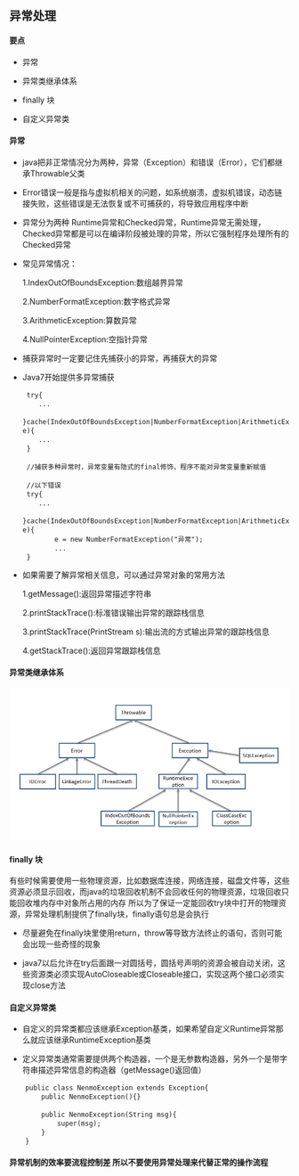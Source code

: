 ## 异常处理

#### 要点

* 异常

* 异常类继承体系

* finally 块

* 自定义异常类


#### 异常

* java把非正常情况分为两种，异常（Exception）和错误（Error），它们都继承Throwable父类

* Error错误一般是指与虚拟机相关的问题，如系统崩溃，虚拟机错误，动态链接失败，这些错误是无法恢复或不可捕获的，将导致应用程序中断

* 异常分为两种 Runtime异常和Checked异常，Runtime异常无需处理，Checked异常都是可以在编译阶段被处理的异常，所以它强制程序处理所有的Checked异常

* 常见异常情况：

    1.IndexOutOfBoundsException:数组越界异常
    
    2.NumberFormatException:数字格式异常
    
    3.ArithmeticException:算数异常

    4.NullPointerException:空指针异常
    
* 捕获异常时一定要记住先捕获小的异常，再捕获大的异常

* Java7开始提供多异常捕获

    ```
     try{
        ...
     }cache(IndexOutOfBoundsException|NumberFormatException|ArithmeticException e){
        ...
     }
        
     //捕获多种异常时，异常变量有隐式的final修饰，程序不能对异常变量重新赋值
        
     //以下错误
     try{
        ...
     }cache(IndexOutOfBoundsException|NumberFormatException|ArithmeticException e){
            e = new NumberFormatException("异常");
            ...
     }
    ```
    
* 如果需要了解异常相关信息，可以通过异常对象的常用方法

    1.getMessage():返回异常描述字符串
    
    2.printStackTrace():标准错误输出异常的跟踪栈信息
    
    3.printStackTrace(PrintStream s):输出流的方式输出异常的跟踪栈信息
    
    4.getStackTrace():返回异常跟踪栈信息
    
#### 异常类继承体系


  ![异常继承体系](../static/异常继承体系.png)

#### finally 块

有些时候需要使用一些物理资源，比如数据库连接，网络连接，磁盘文件等，这些资源必须显示回收，而java的垃圾回收机制不会回收任何的物理资源，垃圾回收只能回收堆内存中对象所占用的内存
所以为了保证一定能回收try块中打开的物理资源，异常处理机制提供了finally块，finally语句总是会执行

* 尽量避免在finally块里使用return，throw等导致方法终止的语句，否则可能会出现一些奇怪的现象

* java7以后允许在try后面跟一对圆括号，圆括号声明的资源会被自动关闭，这些资源类必须实现AutoCloseable或Closeable接口，实现这两个接口必须实现close方法

#### 自定义异常类  
    
* 自定义的异常类都应该继承Exception基类，如果希望自定义Runtime异常那么就应该继承RuntimeException基类

* 定义异常类通常需要提供两个构造器，一个是无参数构造器，另外一个是带字符串描述异常信息的构造器（getMessage()返回值）

```
    public class NenmoException extends Exception{
        public NenmoException(){}
        
        public NenmoException(String msg){
            super(msg);
        }
    }
```

#### 异常机制的效率要流程控制差 所以不要使用异常处理来代替正常的操作流程